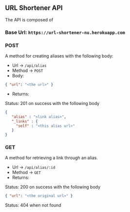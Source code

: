 ## URL Shortener API

The API is composed of

### Base Url: `https://url-shortener-nu.herokuapp.com`

### POST

A method for creating aliases with the following body:

- Url -> `/api/alias`
- Method -> `POST`
- Body:

``` json
{ "url": "<the url>" }
```

- Returns:


Status: 201 on success with the following body

```json
{
   "alias" : "<link alias>",
   "_links" : {
     "self" : "<this alias url>"
   }
}
```
### GET

A method for retrieving a link through an alias.

 - Url -> `/api/alias/:id`
 - Method -> `GET`
 - Returns: 

Status: 200 on success with the following body
 
 ```json
 { "url": "<the original url>" }
 ```
 
Status: 404 when not found
